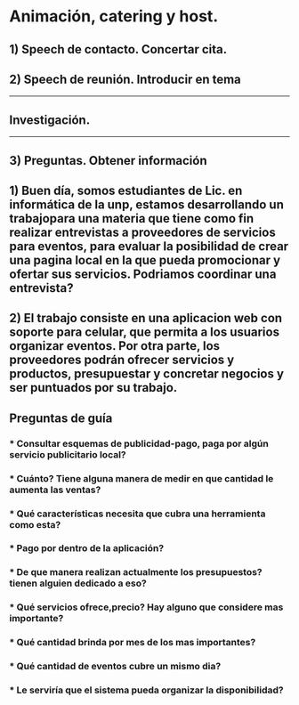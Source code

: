 # Animación, catering y host.

## 1) Speech de contacto. Concertar cita.
## 2) Speech de reunión. Introducir en tema
---
## Investigación.
---
## 3) Preguntas. Obtener información

## 1) Buen día, somos estudiantes de Lic. en informática de la unp, estamos desarrollando un trabajopara una materia que tiene como fin realizar entrevistas a proveedores de servicios para eventos, para evaluar la posibilidad de crear una pagina local en la que pueda promocionar y ofertar sus servicios. Podriamos coordinar una entrevista?

## 2) El trabajo consiste en una aplicacion web con soporte para celular, que permita a los usuarios organizar eventos. Por otra parte, los proveedores podrán ofrecer servicios y productos, presupuestar y concretar negocios y ser puntuados por su trabajo.

##  Preguntas de guía
### * Consultar esquemas de publicidad-pago, paga por algún servicio publicitario local?
### * Cuánto? Tiene alguna manera de medir en que cantidad le aumenta las ventas?
### * Qué características necesita que cubra una herramienta como esta?
### * Pago por dentro de la aplicación?
### * De que manera realizan actualmente los presupuestos? tienen alguien dedicado a eso?
### * Qué servicios ofrece,precio? Hay alguno que considere mas importante?
### * Qué cantidad brinda por mes de los mas importantes?
### * Qué cantidad de eventos cubre un mismo dia?
### * Le serviría que el sistema pueda organizar la disponibilidad?
